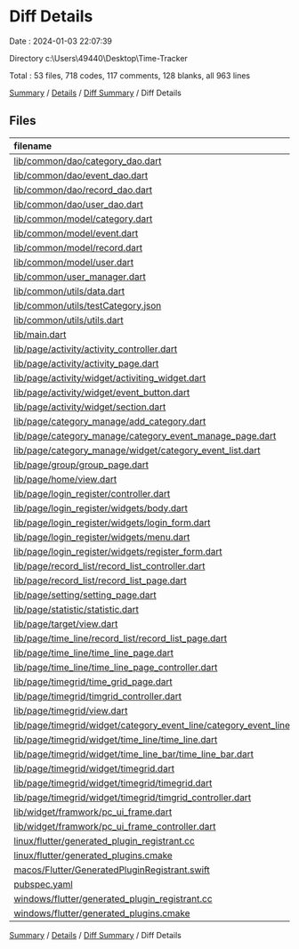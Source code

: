 # Diff Details

Date : 2024-01-03 22:07:39

Directory c:\\Users\\49440\\Desktop\\Time-Tracker

Total : 53 files,  718 codes, 117 comments, 128 blanks, all 963 lines

[Summary](results.md) / [Details](details.md) / [Diff Summary](diff.md) / Diff Details

## Files
| filename | language | code | comment | blank | total |
| :--- | :--- | ---: | ---: | ---: | ---: |
| [lib/common/dao/category_dao.dart](/lib/common/dao/category_dao.dart) | Dart | -1 | 0 | -1 | -2 |
| [lib/common/dao/event_dao.dart](/lib/common/dao/event_dao.dart) | Dart | 6 | 0 | 6 | 12 |
| [lib/common/dao/record_dao.dart](/lib/common/dao/record_dao.dart) | Dart | 19 | 2 | 6 | 27 |
| [lib/common/dao/user_dao.dart](/lib/common/dao/user_dao.dart) | Dart | 33 | 6 | 8 | 47 |
| [lib/common/model/category.dart](/lib/common/model/category.dart) | Dart | -1 | 0 | 0 | -1 |
| [lib/common/model/event.dart](/lib/common/model/event.dart) | Dart | 8 | -1 | 0 | 7 |
| [lib/common/model/record.dart](/lib/common/model/record.dart) | Dart | 10 | 2 | 2 | 14 |
| [lib/common/model/user.dart](/lib/common/model/user.dart) | Dart | 3 | 0 | 0 | 3 |
| [lib/common/user_manager.dart](/lib/common/user_manager.dart) | Dart | 6 | 3 | 7 | 16 |
| [lib/common/utils/data.dart](/lib/common/utils/data.dart) | Dart | 76 | 11 | 5 | 92 |
| [lib/common/utils/testCategory.json](/lib/common/utils/testCategory.json) | JSON | 81 | 0 | 0 | 81 |
| [lib/common/utils/utils.dart](/lib/common/utils/utils.dart) | Dart | 40 | 1 | 5 | 46 |
| [lib/main.dart](/lib/main.dart) | Dart | 3 | -1 | 1 | 3 |
| [lib/page/activity/activity_controller.dart](/lib/page/activity/activity_controller.dart) | Dart | 37 | 13 | 15 | 65 |
| [lib/page/activity/activity_page.dart](/lib/page/activity/activity_page.dart) | Dart | -8 | -1 | 3 | -6 |
| [lib/page/activity/widget/activiting_widget.dart](/lib/page/activity/widget/activiting_widget.dart) | Dart | 19 | 2 | 3 | 24 |
| [lib/page/activity/widget/event_button.dart](/lib/page/activity/widget/event_button.dart) | Dart | -13 | -5 | 0 | -18 |
| [lib/page/activity/widget/section.dart](/lib/page/activity/widget/section.dart) | Dart | -4 | 0 | 0 | -4 |
| [lib/page/category_manage/add_category.dart](/lib/page/category_manage/add_category.dart) | Dart | 5 | 0 | 0 | 5 |
| [lib/page/category_manage/category_event_manage_page.dart](/lib/page/category_manage/category_event_manage_page.dart) | Dart | -4 | 0 | 1 | -3 |
| [lib/page/category_manage/widget/category_event_list.dart](/lib/page/category_manage/widget/category_event_list.dart) | Dart | 2 | 0 | 1 | 3 |
| [lib/page/group/group_page.dart](/lib/page/group/group_page.dart) | Dart | -1 | 0 | 0 | -1 |
| [lib/page/home/view.dart](/lib/page/home/view.dart) | Dart | -2 | -1 | 0 | -3 |
| [lib/page/login_register/controller.dart](/lib/page/login_register/controller.dart) | Dart | 4 | -1 | 0 | 3 |
| [lib/page/login_register/widgets/body.dart](/lib/page/login_register/widgets/body.dart) | Dart | 5 | 0 | 2 | 7 |
| [lib/page/login_register/widgets/login_form.dart](/lib/page/login_register/widgets/login_form.dart) | Dart | 5 | 0 | 0 | 5 |
| [lib/page/login_register/widgets/menu.dart](/lib/page/login_register/widgets/menu.dart) | Dart | -22 | 0 | -1 | -23 |
| [lib/page/login_register/widgets/register_form.dart](/lib/page/login_register/widgets/register_form.dart) | Dart | -1 | 0 | 0 | -1 |
| [lib/page/record_list/record_list_controller.dart](/lib/page/record_list/record_list_controller.dart) | Dart | 0 | 0 | 1 | 1 |
| [lib/page/record_list/record_list_page.dart](/lib/page/record_list/record_list_page.dart) | Dart | 77 | 5 | 10 | 92 |
| [lib/page/setting/setting_page.dart](/lib/page/setting/setting_page.dart) | Dart | 40 | 51 | 11 | 102 |
| [lib/page/statistic/statistic.dart](/lib/page/statistic/statistic.dart) | Dart | -2 | 0 | -1 | -3 |
| [lib/page/target/view.dart](/lib/page/target/view.dart) | Dart | 0 | 0 | 1 | 1 |
| [lib/page/time_line/record_list/record_list_page.dart](/lib/page/time_line/record_list/record_list_page.dart) | Dart | 77 | 5 | 10 | 92 |
| [lib/page/time_line/time_line_page.dart](/lib/page/time_line/time_line_page.dart) | Dart | 179 | 20 | 23 | 222 |
| [lib/page/time_line/time_line_page_controller.dart](/lib/page/time_line/time_line_page_controller.dart) | Dart | 11 | 0 | 3 | 14 |
| [lib/page/timegrid/time_grid_page.dart](/lib/page/timegrid/time_grid_page.dart) | Dart | -49 | -5 | -8 | -62 |
| [lib/page/timegrid/timgrid_controller.dart](/lib/page/timegrid/timgrid_controller.dart) | Dart | 195 | 53 | 54 | 302 |
| [lib/page/timegrid/view.dart](/lib/page/timegrid/view.dart) | Dart | 26 | 1 | 5 | 32 |
| [lib/page/timegrid/widget/category_event_line/category_event_line.dart](/lib/page/timegrid/widget/category_event_line/category_event_line.dart) | Dart | 2 | 0 | 1 | 3 |
| [lib/page/timegrid/widget/time_line/time_line.dart](/lib/page/timegrid/widget/time_line/time_line.dart) | Dart | -21 | -1 | -5 | -27 |
| [lib/page/timegrid/widget/time_line_bar/time_line_bar.dart](/lib/page/timegrid/widget/time_line_bar/time_line_bar.dart) | Dart | 21 | 2 | 5 | 28 |
| [lib/page/timegrid/widget/timegrid.dart](/lib/page/timegrid/widget/timegrid.dart) | Dart | 243 | 21 | 49 | 313 |
| [lib/page/timegrid/widget/timegrid/timegrid.dart](/lib/page/timegrid/widget/timegrid/timegrid.dart) | Dart | -241 | -19 | -48 | -308 |
| [lib/page/timegrid/widget/timegrid/timgrid_controller.dart](/lib/page/timegrid/widget/timegrid/timgrid_controller.dart) | Dart | -173 | -52 | -52 | -277 |
| [lib/widget/framwork/pc_ui_frame.dart](/lib/widget/framwork/pc_ui_frame.dart) | Dart | 8 | 0 | 3 | 11 |
| [lib/widget/framwork/pc_ui_frame_controller.dart](/lib/widget/framwork/pc_ui_frame_controller.dart) | Dart | -2 | 6 | 0 | 4 |
| [linux/flutter/generated_plugin_registrant.cc](/linux/flutter/generated_plugin_registrant.cc) | C++ | 4 | 0 | 0 | 4 |
| [linux/flutter/generated_plugins.cmake](/linux/flutter/generated_plugins.cmake) | CMake | 1 | 0 | 0 | 1 |
| [macos/Flutter/GeneratedPluginRegistrant.swift](/macos/Flutter/GeneratedPluginRegistrant.swift) | Swift | 6 | 0 | 0 | 6 |
| [pubspec.yaml](/pubspec.yaml) | YAML | 7 | 0 | 3 | 10 |
| [windows/flutter/generated_plugin_registrant.cc](/windows/flutter/generated_plugin_registrant.cc) | C++ | 3 | 0 | 0 | 3 |
| [windows/flutter/generated_plugins.cmake](/windows/flutter/generated_plugins.cmake) | CMake | 1 | 0 | 0 | 1 |

[Summary](results.md) / [Details](details.md) / [Diff Summary](diff.md) / Diff Details